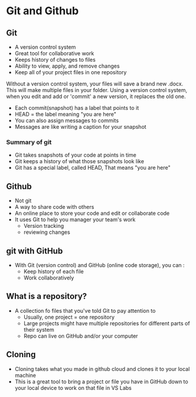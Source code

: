 # Git and Github

## Git

- A version control system
- Great tool for collaborative work
- Keeps history of changes to files
- Ability to view, apply, and remove changes
- Keep all of your project files in one repository 

Without a version control system, your files will save a brand new .docx. This will make multiple files in your folder. Using a version control system, when you edit and add or 'commit' a new version, it replaces the old one.
- Each commit(snapshot) has a label that points to it
- HEAD = the label meaning "you are here"
- You can also assign messages to commits
- Messages are like writing a caption for your snapshot 

### Summary of git

- Git takes snapshots of your code at points in time
- Git keeps a history of what those snapshots look like
- Git has a special label, called HEAD, That means "you are here"

## Github

- Not git
- A way to share code with others
- An online place to store your code and edit or collaborate code
- It uses Git to help you manager your team's work
  - Version tracking
  - reviewing changes

## git with GitHub

- With Git (version control) and GitHub (online code storage), you can :
  - Keep history of each file
  - Work collaboratively 

## What is a repository?

- A collection fo files that you've told Git to pay attention to
  - Usually, one project = one repository
  - Large projects might have multiple repositories for different parts of their system
  - Repo can live on GitHub and/or your computer

## Cloning

- Cloning takes what you made in github cloud and clones it to your local machine
- This is a great tool to bring a project or file you have in GitHub down to your local device to work on that file in VS Labs  
